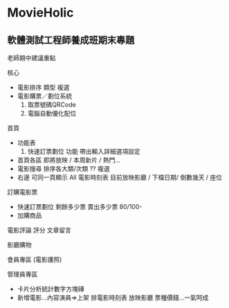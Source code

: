 # MovieHolic
軟體測試工程師養成班期末專題
---
老師期中建議重點

核心
<ul>
        <li>電影排序 類型 複選</li>
        <li>電影購票／劃位系統
                <ol>
                <li>取票號碼QRCode</li>
                <li>電腦自動優化配位</li>
        </ol></li>
</ul>

首頁
<ul>
        <li>功能表
                <ol>
                <li>快速訂票劃位 功能 帶出輸入詳細選項設定 </li>
                </ol></li>
        <li>首頁各區 即將放映 / 本周新片 / 熱門…</li>
        <li>電影搜尋 排序各大類/次類 ?? 複選</li>
        <li>右邊 可同一頁顯示 All 電影時刻表 目前放映影廳 / 下檔日期/ 倒數幾天 / 座位</li>
</ul>

訂購電影票
<ul>
        <li>快速訂票劃位 剩餘多少票 賣出多少票 80/100-</li>
        <li>加購商品</li>
</ul>

電影評論 評分 文章留言

影廳購物

會員專區 (電影護照)

管理員專區
<ul>
      <li>卡片分析統計數字方塊磚</li>
      <li>新增電影…內容演員=>上架 排電影時刻表 放映影廳 票種價錢…一氣呵成</li>
</ul>
